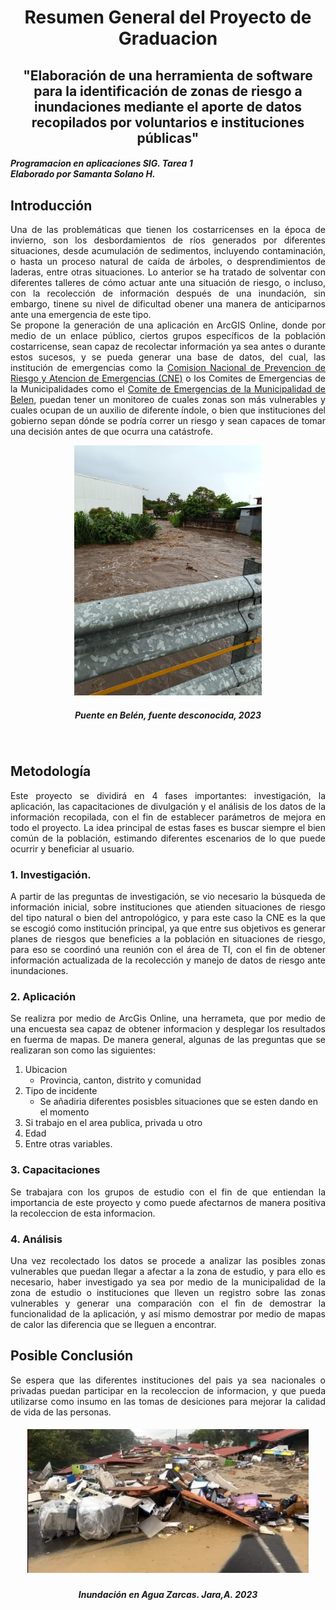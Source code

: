  <div align="center">
  <h1>Resumen General del Proyecto de Graduacion</h1>
</div>

 <div align="center">
   <h2> "Elaboración de una herramienta de software para la identificación de zonas de riesgo a inundaciones mediante el aporte de datos recopilados por voluntarios e instituciones públicas" </h2> 
</div> 
 


####  *Programacion en aplicaciones SIG. Tarea 1*<br>*Elaborado por Samanta Solano H.*

## **Introducción**
<p style="text-align: justify;">
Una de las problemáticas que tienen los costarricenses en la época de invierno, son los
desbordamientos de ríos generados por diferentes situaciones, desde acumulación de
sedimentos, incluyendo contaminación, o hasta un proceso natural de caída de árboles, o
desprendimientos de laderas, entre otras situaciones. Lo anterior se ha tratado de solventar con diferentes talleres de cómo actuar ante una situación de riesgo, o incluso, con la recolección de información después de una inundación, sin embargo, tinene su nivel de dificultad obener una manera de anticiparnos ante una emergencia de este tipo. <br>
Se propone la generación de una aplicación en ArcGIS Online, donde por medio
de un enlace público, ciertos grupos específicos de la población costarricense, sean capaz de recolectar información ya sea antes o durante estos sucesos, y se pueda generar una base de datos, del cual, las institución de emergencias como la   <a href="https://www.cne.go.cr/">Comision Nacional de Prevencion de Riesgo y Atencion de Emergencias (CNE)</a> o los Comites de Emergencias de la Municipalidades como el 
<a href="https://www.belen.go.cr/web/guest/comite-municipal-de-emergencia"> Comite de Emergencias de la Municipalidad de Belen</a>, puedan tener un monitoreo de cuales zonas son más vulnerables y cuales ocupan de un auxilio de diferente índole, o bien que instituciones del gobierno sepan dónde se podría correr un riesgo y sean capaces de tomar una decisión antes de que ocurra una catástrofe.

 <div align="center">
<img src="1.jpeg" width="300">
</div> 

<div align="center">
  <h5>Puente en Belén, fuente desconocida, 2023</h5> 
</div> 

<br>

## **Metodología**
<p style="text-align: justify;">
Este proyecto se dividirá en 4 fases importantes: investigación, la aplicación, las
capacitaciones de divulgación y el análisis de los datos de la información recopilada, con el
fin de establecer parámetros de mejora en todo el proyecto. La idea principal de estas fases
es buscar siempre el bien común de la población, estimando diferentes escenarios de lo que
puede ocurrir y beneficiar al usuario.


### 1. Investigación.  

<p style="text-align: justify;">
A partir de las preguntas de investigación, se vio necesario la búsqueda de información
inicial, sobre instituciones que atienden situaciones de riesgo del tipo natural o bien del
antropológico, y para este caso la CNE es la que se escogió como institución principal, ya
que entre sus objetivos es generar planes de riesgos que beneficies a la población en
situaciones de riesgo, para eso se coordinó una reunión con el área de TI, con el fin de
obtener información actualizada de la recolección y manejo de datos de riesgo ante
inundaciones.


### 2. Aplicación

<p style="text-align: justify;">
Se realizra por medio de ArcGis Online, una herrameta, que por medio de una encuesta sea capaz de obtener informacion y desplegar los resultados en fuerma de mapas. De manera general, algunas de las preguntas que se realizaran son como las siguientes:

1. Ubicacion 
    - Provincia, canton, distrito y comunidad
2. Tipo de incidente 
    - Se añadiria diferentes posisbles situaciones que se esten dando en el momento
3. Si trabajo en el area publica, privada u otro
4. Edad
5. Entre otras variables.


### 3. Capacitaciones

<p style="text-align: justify;">
Se trabajara con los grupos de estudio con el fin de que entiendan la importancia de este proyecto y como puede afectarnos de manera positiva la recoleccion de esta informacion.


### 4. Análisis

<p style="text-align: justify;">
Una vez recolectado los datos se procede a analizar las posibles zonas vulnerables que
puedan llegar a afectar a la zona de estudio, y para ello es necesario, haber investigado ya
sea por medio de la municipalidad de la zona de estudio o instituciones que lleven un
registro sobre las zonas vulnerables y generar una comparación con el fin de demostrar la
funcionalidad de la aplicación, y así mismo demostrar por medio de mapas de calor las
diferencia que se lleguen a encontrar.


## **Posible Conclusión**
<p style="text-align: justify;">
Se espera que las diferentes instituciones del pais ya sea nacionales o privadas puedan participar en la recoleccion de informacion, y que pueda utilizarse como insumo en las tomas de desiciones para mejorar la calidad de vida de las personas.

 <div align="center">
  <h5><img src="2.jpeg" width="450"></h5>
</div> 

 <div align="center">
  <h5>Inundación en Agua Zarcas. Jara,A. 2023</h5>
</div> 


